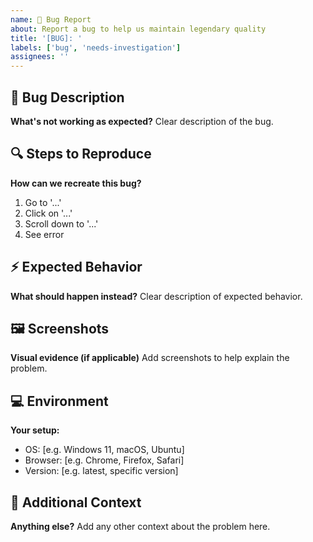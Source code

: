 ```yaml
---
name: 🐛 Bug Report
about: Report a bug to help us maintain legendary quality
title: '[BUG]: '
labels: ['bug', 'needs-investigation']
assignees: ''
---
```


## 🐛 Bug Description
**What's not working as expected?**
Clear description of the bug.

## 🔍 Steps to Reproduce
**How can we recreate this bug?**
1. Go to '...'
2. Click on '...'
3. Scroll down to '...'
4. See error

## ⚡ Expected Behavior
**What should happen instead?**
Clear description of expected behavior.

## 🖼️ Screenshots
**Visual evidence (if applicable)**
Add screenshots to help explain the problem.

## 💻 Environment
**Your setup:**
- OS: [e.g. Windows 11, macOS, Ubuntu]
- Browser: [e.g. Chrome, Firefox, Safari]
- Version: [e.g. latest, specific version]

## 🌟 Additional Context
**Anything else?**
Add any other context about the problem here.
